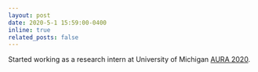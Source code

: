 ```yaml
---
layout: post
date: 2020-5-1 15:59:00-0400
inline: true
related_posts: false
---
```


Started working as a research intern at University of Michigan [AURA 2020](https://aura.engin.umich.edu/past-cohorts/aura-2020/students-2020/).

